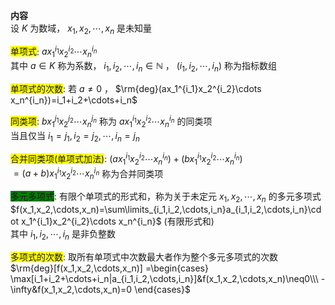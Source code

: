 **内容**    
设 $K$ 为数域， $x_1,x_2,\cdots,x_n$ 是未知量    
    
<span style="background:yellow">单项式</span>:  $ax_1^{i_1}x_2^{i_2}\cdots x_n^{i_n}$     
其中 $a\in K$ 称为系数， $i_1,i_2,\cdots,i_n\in\mathbb{N}$ ， $(i_1,i_2,\cdots,i_n)$ 称为指标数组    
    
<span style="background:yellow">单项式的次数</span>: 若 $a\neq0$ ， $\rm{deg}(ax_1^{i_1}x_2^{i_2}\cdots x_n^{i_n})=i_1+i_2+\cdots+i_n$     
    
<span style="background:yellow">同类项</span>:  $bx_1^{j_1}x_2^{j_2}\cdots x_n^{j_n}$ 称为 $ax_1^{i_1}x_2^{i_2}\cdots x_n^{i_n}$ 的同类项    
当且仅当 $i_1=j_1,i_2=j_2,\cdots,i_n=j_n$     
    
<span style="background:yellow">合并同类项(单项式加法)</span>:  $(ax_1^{i_1}x_2^{i_2}\cdots x_n^{i_n})+(bx_1^{i_1}x_2^{i_2}\cdots x_n^{i_n})$     
 $=(a+b)x_1^{i_1}x_2^{i_2}\cdots x_n^{i_n}$ 称为合并同类项    
    
<span style="background:green">多元多项式</span>: 有限个单项式的形式和，称为关于未定元 $x_1,x_2,\cdots,x_n$ 的多元多项式    
 $f(x_1,x_2,\cdots,x_n)=\sum\limits_{i_1,i_2,\cdots,i_n}a_{i_1,i_2,\cdots,i_n}\cdot x_1^{i_1}x_2^{i_2}\cdots x_n^{i_n}$ (有限形式和)    
其中 $i_1,i_2,\cdots,i_n$ 是非负整数    
    
<span style="background:yellow">多项式的次数</span>: 取所有单项式中次数最大者作为整个多元多项式的次数    
 $\rm{deg}[f(x_1,x_2,\cdots,x_n)]    
=\begin{cases}    
\max[i_1+i_2+\cdots+i_n|a_{i_1,i_2,\cdots,i_n}]&f(x_1,x_2,\cdots,x_n)\neq0\\\     
-\infty&f(x_1,x_2,\cdots,x_n)=0    
\end{cases}$     
